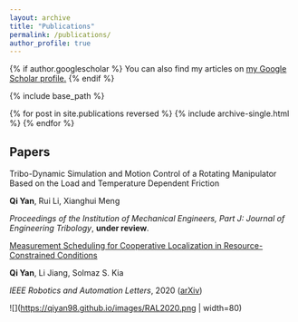 ```yaml
---
layout: archive
title: "Publications"
permalink: /publications/
author_profile: true
---
```


{% if author.googlescholar %}
  You can also find my articles on <u><a href="{{author.googlescholar}}">my Google Scholar profile</a>.</u>
{% endif %}

{% include base_path %}

{% for post in site.publications reversed %}
  {% include archive-single.html %}
{% endfor %}

## Papers

Tribo-Dynamic Simulation and Motion Control of a Rotating Manipulator Based on the Load and Temperature Dependent Friction

**Qi Yan**, Rui Li, Xianghui Meng

*Proceedings of the Institution of Mechanical Engineers, Part J: Journal of Engineering Tribology*, **under review**.



[Measurement Scheduling for Cooperative Localization in Resource-Constrained Conditions](https://ieeexplore.ieee.org/abstract/document/8972554)

**Qi Yan**, Li Jiang, Solmaz S. Kia

*IEEE Robotics and Automation Letters*, 2020 ([arXiv](https://arxiv.org/abs/1912.04709))

![](https://qiyan98.github.io/images/RAL2020.png | width=80)